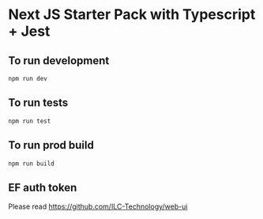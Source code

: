 # Next JS Starter Pack with Typescript + Jest

## To run development

```
npm run dev
```

## To run tests

```
npm run test
```

## To run prod build

```
npm run build
```

## EF auth token

Please read https://github.com/ILC-Technology/web-ui
